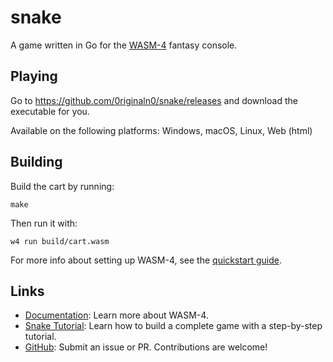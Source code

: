 # snake

A game written in Go for the [WASM-4](https://wasm4.org) fantasy console.

## Playing

Go to https://github.com/0riginaln0/snake/releases and download the executable for you.

Available on the following platforms: Windows, macOS, Linux, Web (html)

## Building

Build the cart by running:

```shell
make
```

Then run it with:

```shell
w4 run build/cart.wasm
```

For more info about setting up WASM-4, see the [quickstart guide](https://wasm4.org/docs/getting-started/setup?code-lang=go#quickstart).

## Links

- [Documentation](https://wasm4.org/docs): Learn more about WASM-4.
- [Snake Tutorial](https://wasm4.org/docs/tutorials/snake/goal): Learn how to build a complete game
  with a step-by-step tutorial.
- [GitHub](https://github.com/aduros/wasm4): Submit an issue or PR. Contributions are welcome!
